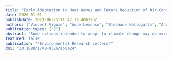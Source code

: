 ```yaml
---
title: "Early Adaptation to Heat Waves and Future Reduction of Air-Conditioning Energy Use in Paris"
date: 2020-01-01
publishDate: 2021-06-25T11:47:39.406793Z
authors: ["Vincent Viguie", "Aude Lemonsu", "Stephane Hallegatte", "Anne-Lise Beaulant", "Colette Marchadier", "Valery Masson", "Gregoire Pigeon", "Jean-Luc Salagnac"]
publication_types: ["2"]
abstract: "Some actions intended to adapt to climate change may do more harm than good, especially when they consume energy, making it more difficult to shift to decarbonized energy, or when, in meeting the needs of one group of people, they increase the vulnerability of others. Heat wave risk provides a typical example : air conditioning (AC) equipment may trigger large energy consumption and worsen heat stress outdoor. Alternative adaptation strategies exist, but it is not clear whether they can prevent AC from being massively used. Here, with an interdisciplinary modeling platform, taking Paris as a case study, we provide a first quantified analysis of the efficiency of adaptation strategies (large scale urban greening, building insulation policy, generalized behavioral changes in AC use) in reducing future potential AC need. We find that even ambitious strategies do not appear sufficient to totally replace AC and ensure thermal comfort, under a median climate change scenario. They can, however, reduce AC energy use by half during the heat waves and compensate for the heat releases outdoor. Our results show that adaptation actions, implemented early, may play a key role if we are to remain on a low-carbon pathway."
featured: false
publication: "*Environmental Research Letters*"
doi: "10.1088/1748-9326/ab6a24"
---
```



